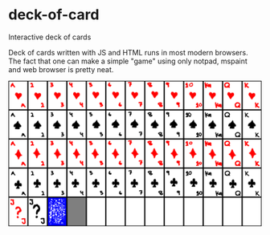 # deck-of-card
Interactive deck of cards 

Deck of cards written with JS and HTML runs in most modern browsers. The fact that one can make a simple "game" using only notpad, mspaint and web browser is pretty neat.

![Alt text](img/deck.png?raw=true "Title")
